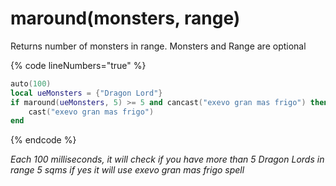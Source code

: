 # maround(monsters, range)

Returns number of monsters in range. Monsters and Range are optional

{% code lineNumbers="true" %}
```lua
auto(100)
local ueMonsters = {"Dragon Lord"}
if maround(ueMonsters, 5) >= 5 and cancast("exevo gran mas frigo") then
	cast("exevo gran mas frigo")
end
```
{% endcode %}

_Each 100 milliseconds, it will check if you have more than 5 Dragon Lords in range 5 sqms if yes it will use exevo gran mas frigo spell_


